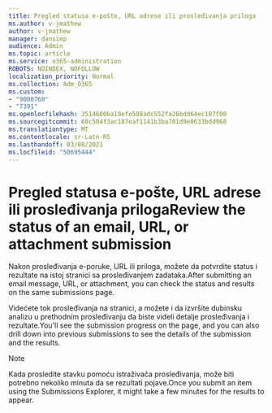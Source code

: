 ```yaml
---
title: Pregled statusa e-pošte, URL adrese ili prosleđivanja priloga
ms.author: v-jmathew
author: v-jmathew
manager: dansimp
audience: Admin
ms.topic: article
ms.service: o365-administration
ROBOTS: NOINDEX, NOFOLLOW
localization_priority: Normal
ms.collection: Adm_O365
ms.custom:
- "9000760"
- "7391"
ms.openlocfilehash: 3514600ba19efe508adc552fa26bdd64ec107f00
ms.sourcegitcommit: 60c504f3ac187eaf1141b3ba701d9e0633bdd968
ms.translationtype: MT
ms.contentlocale: sr-Latn-RS
ms.lasthandoff: 03/08/2021
ms.locfileid: "50695444"
---
```

# <a name="review-the-status-of-an-email-url-or-attachment-submission"></a><span data-ttu-id="43e60-102">Pregled statusa e-pošte, URL adrese ili prosleđivanja priloga</span><span class="sxs-lookup"><span data-stu-id="43e60-102">Review the status of an email, URL, or attachment submission</span></span>

<span data-ttu-id="43e60-103">Nakon prosleđivanja e-poruke, URL ili priloga, možete da potvrdite status i rezultate na istoj stranici sa prosleđivanjem zadataka.</span><span class="sxs-lookup"><span data-stu-id="43e60-103">After submitting an email message, URL, or attachment, you can check the status and results on the same submissions page.</span></span>

<span data-ttu-id="43e60-104">Videćete tok prosleđivanja na stranici, a možete i da izvršite dubinsku analizu u prethodnim prosleđivanju da biste videli detalje prosleđivanja i rezultate.</span><span class="sxs-lookup"><span data-stu-id="43e60-104">You'll see the submission progress on the page, and you can also drill down into previous submissions to see the details of the submission and the results.</span></span>

> [!NOTE]
> <span data-ttu-id="43e60-105">Kada prosledite stavku pomoću istraživača prosleđivanja, može biti potrebno nekoliko minuta da se rezultati pojave.</span><span class="sxs-lookup"><span data-stu-id="43e60-105">Once you submit an item using the Submissions Explorer, it might take a few minutes for the results to appear.</span></span>
